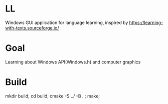 # LL
Windows GUI application for language learning, inspired by https://learning-with-texts.sourceforge.io/

# Goal
Learning about Windows API(Windows.h) and computer graphics

# Build
mkdir build;
cd build;
cmake -S ../ -B . ;
make;
